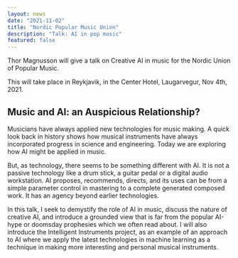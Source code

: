 ```yaml
---
layout: news
date: "2021-11-02"
title: "Nordic Popular Music Union"
description: "Talk: AI in pop music"
featured: false
---
```


<script>
  import CaptionedImage from "../../components/Images/CaptionedImage.svelte"
</script>

Thor Magnusson will give a talk on Creative AI in music for the Nordic Union of Popular Music. 

This will take place in Reykjavik, in the Center Hotel, Laugarvegur, Nov 4th, 2021.


<h2>Music and AI: an Auspicious Relationship?</h2>

Musicians have always applied new technologies for music making. A quick look back in history shows how musical instruments have always incorporated progress in science and engineering. Today we are exploring how AI might be applied in music.

But, as technology, there seems to be something different with AI. It is not a passive technology like a drum stick, a guitar pedal or a digital audio workstation. AI proposes, recommends, directs, and its uses can be from a simple parameter control in mastering to a complete generated composed work. It has an agency beyond earlier technologies.

In this talk, I seek to demystify the role of AI in music, discuss the nature of creative AI, and introduce a grounded view that is far from the popular AI-hype or doomsday prophesies which we often read about. I will also introduce the Intelligent Instruments project, as an example of an approach to AI where we apply the latest technologies in machine learning as a technique in making more interesting and personal musical instruments.